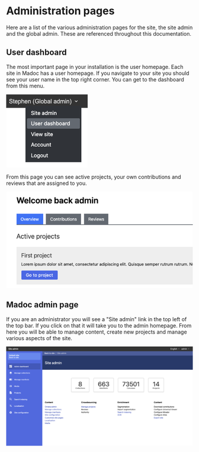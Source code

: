 # Administration pages

Here are a list of the various administration pages for the site, the site admin and the global admin. These are referenced throughout this documentation.

## User dashboard

The most important page in your installation is the user homepage. Each site in Madoc has a user homepage. If you navigate to your site you should see your user name in the top right corner. You can get to the dashboard from this menu.

![](<../../public/assets/Screenshot 2022-03-01 at 10.18.28.png>)

From this page you can see active projects, your own contributions and reviews that are assigned to you.

![](<../../public/assets/Screenshot 2021-05-06 at 17.13.36.png>)

## Madoc admin page

If you are an administrator you will see a "Site admin" link in the top left of the top bar. If you click on that it will take you to the admin homepage. From here you will be able to manage content, create new projects and manage various aspects of the site.

![Madoc site admin dashboard](<../../public/assets/Screenshot 2021-05-06 at 17.15.18.png>)

